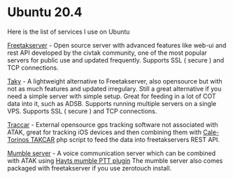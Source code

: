 # Ubuntu 20.4

Here is the list of services I use on Ubuntu

[Freetakserver](https://github.com/hamuraiisam/ATAK-Setup-guide/blob/main/ubuntufts.md "Freetakserver") - Open source server with advanced features like web-ui and rest API developed by the civtak community, one of the most popular servers for public use and updated frequently. Supports SSL ( secure ) and TCP connections.

[Taky](https://github.com/hamuraiisam/ATAK-Setup-guide/blob/main/ubuntutaky.md "Taky") - A lightweight alternative to Freetakserver, also opensource but with not as much features and updated irregulary. Still a great alternative if you need a simple server with simple setup. Great for feeding in a lot of COT data into it, such as ADSB. Supports running multiple servers on a single VPS. Supports SSL ( secure ) and TCP connections.

[Traccar](https://github.com/hamuraiisam/ATAK-Setup-guide "Traccar") - External opensource gps tracking software not associated with ATAK, great for tracking iOS devices and then combining them with [Cale-Torinos TAKCAR](https://github.com/hamuraiisam/ATAK-Setup-guide "Cale-Torino's TAKCAR") php script to feed the data into freetakservers REST API.

[Mumble server](https://github.com/hamuraiisam/ATAK-Setup-guide "Mumble server") - A voice communication server which can be combined with ATAK using [Hayts mumble PTT plugin](https://drive.google.com/drive/folders/1o8tsalgxUGxdg2HiDw5xVu_-bnr63F3d "Hayts mumble PTT plugin") The mumble server also comes packaged with freetakserver if you use zerotouch install.
